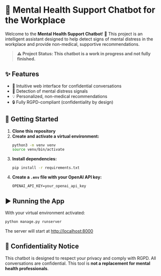 # 🧠 Mental Health Support Chatbot for the Workplace

Welcome to the **Mental Health Support Chatbot**! 🤖 This project is an intelligent assistant designed to help detect signs of mental distress in the workplace and provide non-medical, supportive recommendations.

> **⚠️ Project Status: This chatbot is a work in progress and not fully finished.**

## ✨ Features

- 💬 Intuitive web interface for confidential conversations
- 🛑 Detection of mental distress signals
- 💡 Personalized, non-medical recommendations
- 🔒 Fully RGPD-compliant (confidentiality by design)

## 🚀 Getting Started

1. **Clone this repository**
2. **Create and activate a virtual environment:**
   ```bash
   python3 -m venv venv
   source venv/bin/activate
   ```
3. **Install dependencies:**
   ```bash
   pip install -r requirements.txt
   ```
4. **Create a `.env` file with your OpenAI API key:**
   ```
   OPENAI_API_KEY=your_openai_api_key
   ```

## ▶️ Running the App

With your virtual environment activated:
```bash
python manage.py runserver
```
The server will start at [http://localhost:8000](http://localhost:8000)

## 🔐 Confidentiality Notice

This chatbot is designed to respect your privacy and comply with RGPD. All conversations are confidential. This tool is **not a replacement for mental health professionals**.
